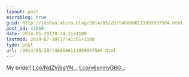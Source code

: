 ```yaml
---
layout: post
microblog: true
guid: http://joshua.micro.blog/2014/05/20/t468686111959957504.html
post_id: 41569
date: 2014-05-20T20:34:11+1100
lastmod: 2019-07-30T17:41:51+1100
type: post
url: /2014/05/20/t468686111959957504.html
---
```

My bride!! [t.co/NdZVjbgYN...](http://t.co/NdZVjbgYN0) [t.co/v6xnmvG6G...](http://t.co/v6xnmvG6Gl)
